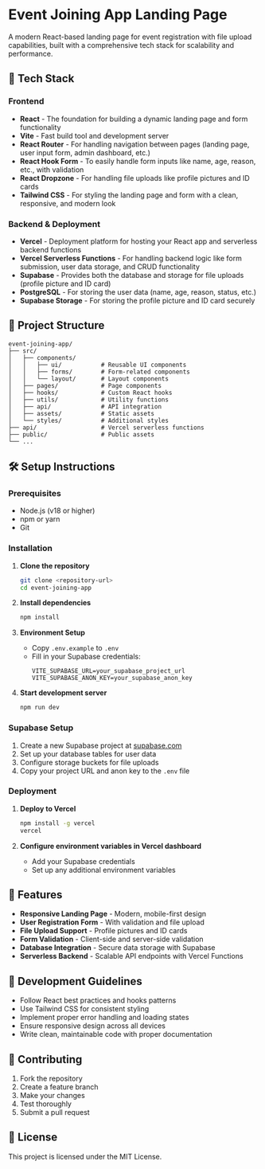 # Event Joining App Landing Page

A modern React-based landing page for event registration with file upload capabilities, built with a comprehensive tech stack for scalability and performance.

## 🚀 Tech Stack

### Frontend
- **React** - The foundation for building a dynamic landing page and form functionality
- **Vite** - Fast build tool and development server
- **React Router** - For handling navigation between pages (landing page, user input form, admin dashboard, etc.)
- **React Hook Form** - To easily handle form inputs like name, age, reason, etc., with validation
- **React Dropzone** - For handling file uploads like profile pictures and ID cards
- **Tailwind CSS** - For styling the landing page and form with a clean, responsive, and modern look

### Backend & Deployment
- **Vercel** - Deployment platform for hosting your React app and serverless backend functions
- **Vercel Serverless Functions** - For handling backend logic like form submission, user data storage, and CRUD functionality
- **Supabase** - Provides both the database and storage for file uploads (profile picture and ID card)
- **PostgreSQL** - For storing the user data (name, age, reason, status, etc.)
- **Supabase Storage** - For storing the profile picture and ID card securely

## 📁 Project Structure

```
event-joining-app/
├── src/
│   ├── components/
│   │   ├── ui/           # Reusable UI components
│   │   ├── forms/        # Form-related components
│   │   └── layout/       # Layout components
│   ├── pages/            # Page components
│   ├── hooks/            # Custom React hooks
│   ├── utils/            # Utility functions
│   ├── api/              # API integration
│   ├── assets/           # Static assets
│   └── styles/           # Additional styles
├── api/                  # Vercel serverless functions
├── public/               # Public assets
└── ...
```

## 🛠️ Setup Instructions

### Prerequisites
- Node.js (v18 or higher)
- npm or yarn
- Git

### Installation

1. **Clone the repository**
   ```bash
   git clone <repository-url>
   cd event-joining-app
   ```

2. **Install dependencies**
   ```bash
   npm install
   ```

3. **Environment Setup**
   - Copy `.env.example` to `.env`
   - Fill in your Supabase credentials:
     ```env
     VITE_SUPABASE_URL=your_supabase_project_url
     VITE_SUPABASE_ANON_KEY=your_supabase_anon_key
     ```

4. **Start development server**
   ```bash
   npm run dev
   ```

### Supabase Setup

1. Create a new Supabase project at [supabase.com](https://supabase.com)
2. Set up your database tables for user data
3. Configure storage buckets for file uploads
4. Copy your project URL and anon key to the `.env` file

### Deployment

1. **Deploy to Vercel**
   ```bash
   npm install -g vercel
   vercel
   ```

2. **Configure environment variables in Vercel dashboard**
   - Add your Supabase credentials
   - Set up any additional environment variables

## 🎯 Features

- **Responsive Landing Page** - Modern, mobile-first design
- **User Registration Form** - With validation and file upload
- **File Upload Support** - Profile pictures and ID cards
- **Form Validation** - Client-side and server-side validation
- **Database Integration** - Secure data storage with Supabase
- **Serverless Backend** - Scalable API endpoints with Vercel Functions

## 📝 Development Guidelines

- Follow React best practices and hooks patterns
- Use Tailwind CSS for consistent styling
- Implement proper error handling and loading states
- Ensure responsive design across all devices
- Write clean, maintainable code with proper documentation

## 🤝 Contributing

1. Fork the repository
2. Create a feature branch
3. Make your changes
4. Test thoroughly
5. Submit a pull request

## 📄 License

This project is licensed under the MIT License.
